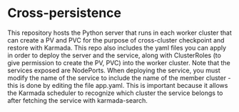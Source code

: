 # Cross-persistence
This repository hosts the Python server that runs in each worker cluster that can create a PV and PVC for the purpose of cross-cluster checkpoint and restore with Karmada. This repo also includes the yaml files you can apply in order to deploy the server and the service, along with ClusterRoles (to give permission to create the PV, PVC) into the worker cluster. Note that the services exposed are NodePorts. When deploying the service, you must modify the name of the service to include the name of the member cluster - this is done by editing the file app.yaml. This is important because it allows the Karmada scheduler to recognize which cluster the service belongs to after fetching the service with karmada-search. 
